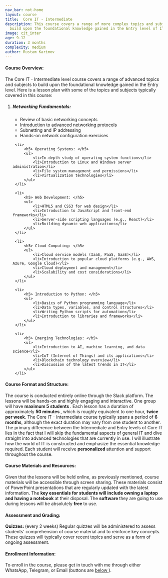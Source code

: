 ```yaml
---
nav_bar: not-home
layout: course
title:  Core IT - Intermediate
description: This course covers a range of more complex topics and subjects to
  build upon the foundational knowledge gained in the Entry level of IT.
image: cit_inter
age: 9-12
duration: 3 months
complexity: medium
author: Rustam Karimov
---
```

<!-- Course Overview --> 
 <h4><i class="fa-regular fa-eye" style="color: #000000;"></i> Course Overview: </h4> 
 <p>The Core IT - Intermediate level course covers a range of advanced topics and subjects to build upon the 
     foundational knowledge gained in the Entry level. Here is a lesson plan with some of the topics and 
     subjects typically covered in this course: 
 </p> 
 <ol> 
     <li> 
         <h5> Networking Fundamentals: </h5> 
         <ul> 
             <li>Review of basic networking concepts</li> 
             <li>Introduction to advanced networking protocols</li> 
             <li>Subnetting and IP addressing</li> 
             <li>Hands-on network configuration exercises</li> 
         </ul> 
     </li> 

     <li> 
         <h5> Operating Systems: </h5> 
         <ul> 
             <li>In-depth study of operating system functions</li> 
             <li>Introduction to Linux and Windows server administration</li> 
             <li>File system management and permissions</li> 
             <li>Virtualization technologies</li> 
         </ul> 
     </li> 

     <li> 
         <h5> Web Development: </h5> 
         <ul> 
             <li>HTML5 and CSS3 for web design</li> 
             <li>Introduction to JavaScript and front-end frameworks</li> 
             <li>Server-side scripting languages (e.g., React)</li> 
             <li>Building dynamic web applications</li> 
         </ul> 
     </li> 

     <li> 
         <h5> Cloud Computing: </h5> 
         <ul> 
             <li>Cloud service models (IaaS, PaaS, SaaS)</li> 
             <li>Introduction to popular cloud platforms (e.g., AWS, Azure, Google Cloud)</li> 
             <li>Cloud deployment and management</li> 
             <li>Scalability and cost considerations</li> 
         </ul> 
     </li> 

     <li> 
         <h5> Introduction to Python: </h5> 
         <ul> 
             <li>Basics of Python programming language</li> 
             <li>Data types, variables, and control structures</li> 
             <li>Writing Python scripts for automation</li> 
             <li>Introduction to libraries and frameworks</li> 
         </ul> 
     </li> 

     <li> 
         <h5> Emerging Technologies: </h5> 
         <ul> 
             <li>Introduction to AI, machine learning, and data science</li> 
             <li>IoT (Internet of Things) and its applications</li> 
             <li>Blockchain technology overview</li> 
             <li>Discussion of the latest trends in IT</li> 
         </ul> 
     </li> 
 </ol> 

 <!-- Course Format and Structure --> 
 <h4><i class="fa-solid fa-computer"></i> Course Format and Structure: </h4> 
 <p> 
     The course is conducted entirely online through the Slack platform. The lessons will be hands-on and 
     highly engaging and interactive. One group will have <b> maximum 5 students </b>. 
     Each lesson has a duration of approximately <b> 50 minutes </b>, which is roughly equivalent to one 
     hour, 
     <b>twice per week</b>. 
     The Core IT - Intermediate course typically spans a period of <b>6 months</b>, although the exact 
     duration may vary 
     from one student to another. 
     The primary difference between the Intermediate and Entry levels of Core IT lies in the fact that I 
     will skip the fundamental aspects of general IT and dive straight into advanced technologies that are 
     currently in use. I will illustrate how the world of IT is constructed and emphasize the essential 
     knowledge required. 
     Each student will receive <b> personalized </b> attention and support throughout the course. 
 </p> 

 <!-- Course Materials and Resources --> 
 <h4><i class="fa-solid fa-book"></i> Course Materials and Resources: </h4> 
 <p> Given that the lessons will be held online, as previously mentioned, course materials will be accessible 
     through 
     screen sharing. These materials consist of PowerPoint presentations that are regularly updated with the 
     latest information. The <b> key essentials for students will include owning a laptop and having a 
         notebook </b> 
     at their disposal. The <b> software </b> they are going to use during lessons will be absolutely <b> 
         free </b> to use.</p> 

 <!-- Assessment and Grading --> 
 <h4><i class="fa-solid fa-cubes-stacked"></i> Assessment and Grading: </h4> 
 <p><b> Quizzes: </b> (every 2 weeks) Regular quizzes will be administered to assess students' comprehension 
     of course material and 
     to reinforce key concepts. These quizzes will typically cover recent topics and serve as a form of 
     ongoing assessment. 
 </p> 

 <!-- Enrollment Information --> 
 <h4><i class="fa-solid fa-hat-wizard"></i> Enrollment Information: </h4> 
 <p> To enroll in the course, please get in touch with me through either WhatsApp, Telegram, or Email 
     (buttons are <a href="#connect"> below </a>).</p>

